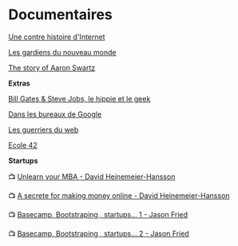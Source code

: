 # Documentaires

[Une contre histoire d'Internet](https://www.youtube.com/watch?v=tztUbIPb5oQ)

[Les gardiens du nouveau monde](https://www.youtube.com/watch?v=t5tBsVX5g0g)

[The story of Aaron Swartz](https://www.youtube.com/watch?v=gpvcc9C8SbM)

**Extras**

[Bill Gates & Steve Jobs, le hippie et le geek](https://www.youtube.com/watch?v=Uhgh87wU1FI)

[Dans les bureaux de Google](https://www.youtube.com/watch?v=Zm0CoXrWv3Y)

[Les guerriers du web](https://www.youtube.com/watch?v=EVfrJna3VKM)

[Ecole 42](https://www.youtube.com/watch?v=3OyvOIzxyMQ)

**Startups**

:tv: [Unlearn your MBA - David Heinemeier-Hansson](https://www.youtube.com/watch?v=MlhAkNWC1qo)

:tv: [A secrete for making money online - David Heinemeier-Hansson](https://www.youtube.com/watch?v=0CDXJ6bMkMY&index=1&list=PLGUdxvommyXEs3sXclqdaxPmTHWla0LeH)

:tv: [Basecamp, Bootstraping , startups... 1 - Jason Fried](https://www.youtube.com/watch?v=UZGS_IOPZpk)

:tv: [Basecamp, Bootstraping , startups... 2 - Jason Fried](https://www.youtube.com/watch?v=AmvvGDfPE1U)